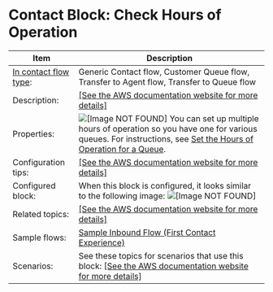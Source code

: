 # Contact Block: Check Hours of Operation<a name="check-hours-of-operation"></a>


| Item | Description | 
| --- | --- | 
|   [In contact flow type](create-contact-flow.md#contact-flow-types):  |  Generic Contact flow, Customer Queue flow, Transfer to Agent flow, Transfer to Queue flow  | 
|  Description:  | [\[See the AWS documentation website for more details\]](http://docs.aws.amazon.com/connect/latest/adminguide/check-hours-of-operation.html)  | 
|  Properties:  |  ![\[Image NOT FOUND\]](http://docs.aws.amazon.com/connect/latest/adminguide/images/check-hours-of-operation-properties.png) You can set up multiple hours of operation so you have one for various queues\. For instructions, see [Set the Hours of Operation for a Queue](set-hours-operation.md)\.   | 
|  Configuration tips:  | [\[See the AWS documentation website for more details\]](http://docs.aws.amazon.com/connect/latest/adminguide/check-hours-of-operation.html)  | 
|  Configured block:  | When this block is configured, it looks similar to the following image: ![\[Image NOT FOUND\]](http://docs.aws.amazon.com/connect/latest/adminguide/images/check-hours-of-operation-configured.png)  | 
|  Related topics:  |  [\[See the AWS documentation website for more details\]](http://docs.aws.amazon.com/connect/latest/adminguide/check-hours-of-operation.html)  | 
|  Sample flows:  |  [Sample Inbound Flow \(First Contact Experience\)](sample-inbound-flow.md)  | 
|  Scenarios:  |  See these topics for scenarios that use this block: [\[See the AWS documentation website for more details\]](http://docs.aws.amazon.com/connect/latest/adminguide/check-hours-of-operation.html)  | 